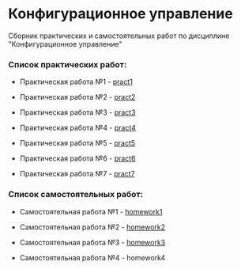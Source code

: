 Конфигурационное управление
========================= 

Сборник практических и самостоятельных работ по дисциплине "Конфигурационное управление"

### **Список практических работ:**

- Практическая работа №1 - [pract1](https://github.com/rashidyusubov/configuration-management/blob/main/pract1/README.md)

- Практическая работа №2 - [pract2](https://github.com/rashidyusubov/configuration-management/blob/main/pract2/README.md)

- Практическая работа №3 - [pract3](https://github.com/rashidyusubov/configuration-management/blob/main/pract3/README.md)
  
- Практическая работа №4 - [pract4](https://github.com/rashidyusubov/configuration-management/blob/main/pract4/README.md)
  
- Практическая работа №5 - [pract5](https://github.com/rashidyusubov/configuration-management/blob/main/pract5/README.md)
  
- Практическая работа №6 - [pract6](https://github.com/rashidyusubov/configuration-management/blob/main/pract6/README.md)
  
- Практическая работа №7 - [pract7](https://github.com/rashidyusubov/configuration-management/blob/main/pract7/README.md)

### **Список самостоятельных работ:**

- Самостоятельная работа №1 - [homework1](https://github.com/rashidyusubov/configuration-management/tree/main/homework1)

- Самостоятельная работа №2 - [homework2](https://github.com/rashidyusubov/configuration-management/tree/main/homework2)
  
- Самостоятельная работа №3 - [homework3](https://github.com/rashidyusubov/configuration-management/tree/main/homework3)
  
- Самостоятельная работа №4 - homework4
